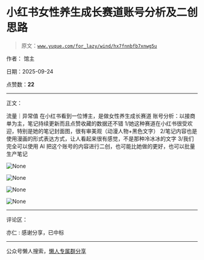 # 小红书女性养生成长赛道账号分析及二创思路

> 原文：[`www.yuque.com/for_lazy/wind/hx7fnnbfb7xnwg5u`](https://www.yuque.com/for_lazy/wind/hx7fnnbfb7xnwg5u)

作者： 馆主

日期：2025-09-24

点赞数：**22**

* * *

正文：

流量｜异常值 在小红书看到一位博主，是做女性养生成长赛道 账号分析：以接商单为主，笔记持续更新而且点赞收藏的数据还不错
1/她这种赛道在小红书很受欢迎，特别是她的笔记封面图，很有审美观（动漫人物+黑色文字）
2/笔记内容也是使用漫画的形式表达方式，让人看起来很有感觉，不是那种冷冰冰的文字
3/我们完全可以使用 AI 把这个账号的内容进行二创，也可能比她做的更好，也可以批量生产笔记

![](img/757400eaf39a0b276047f269b8c8d90e.png "None")

![](img/7f46ace008741551fa81ea584f2f8e63.png "None")

![](img/0125d84c94f3affd642e4922f2ee5a7c.png "None")

![](img/264b71d9257b299305de7d37f7820331.png "None")

* * *

评论区：

亦仁 : 感谢分享，已中标

* * *

公众号懒人搜索，[懒人专属群分享](https://lazybook.fun/#/blog/group)